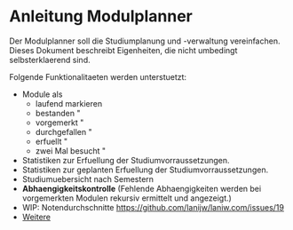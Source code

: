 # Anleitung Modulplanner

Der Modulplanner soll die Studiumplanung und -verwaltung vereinfachen. Dieses Dokument beschreibt Eigenheiten, die nicht umbedingt selbsterklaerend sind.

Folgende Funktionalitaeten werden unterstuetzt:

- Module als
  - laufend markieren
  - bestanden "
  - vorgemerkt "
  - durchgefallen "
  - erfuellt "
  - zwei Mal besucht "
- Statistiken zur Erfuellung der Studiumvorraussetzungen.
- Statistiken zur geplanten Erfuellung der Studiumvorraussetzungen.
- Studiumuebersicht nach Semestern
- **Abhaengigkeitskontrolle** (Fehlende Abhaengigkeiten werden bei vorgemerkten Modulen rekursiv ermittelt und angezeigt.)
- WIP: Notendurchschnitte https://github.com/lanijw/laniw.com/issues/19
- [Weitere](https://github.com/lanijw/laniw.com/issues)
